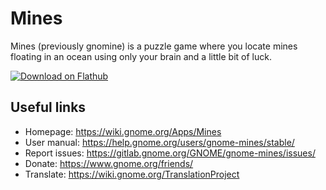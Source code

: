 # Mines

Mines (previously gnomine) is a puzzle game where you locate mines floating in an ocean using only your brain and a little bit of luck.

[![Download on Flathub](https://upload.wikimedia.org/wikipedia/commons/thumb/a/a6/Flathub-badge-en.svg/240px-Flathub-badge-en.svg.png)](https://flathub.org/apps/details/org.gnome.Mines)

## Useful links

- Homepage: <https://wiki.gnome.org/Apps/Mines>
- User manual: <https://help.gnome.org/users/gnome-mines/stable/>
- Report issues: <https://gitlab.gnome.org/GNOME/gnome-mines/issues/>
- Donate: <https://www.gnome.org/friends/>
- Translate: <https://wiki.gnome.org/TranslationProject>
